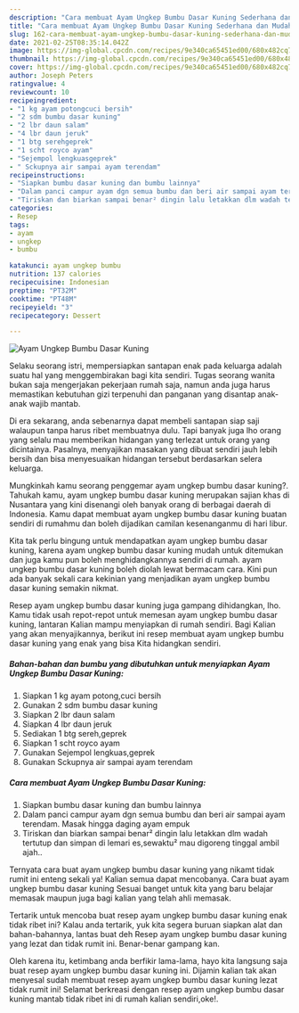 ```yaml
---
description: "Cara membuat Ayam Ungkep Bumbu Dasar Kuning Sederhana dan Mudah Dibuat"
title: "Cara membuat Ayam Ungkep Bumbu Dasar Kuning Sederhana dan Mudah Dibuat"
slug: 162-cara-membuat-ayam-ungkep-bumbu-dasar-kuning-sederhana-dan-mudah-dibuat
date: 2021-02-25T08:35:14.042Z
image: https://img-global.cpcdn.com/recipes/9e340ca65451ed00/680x482cq70/ayam-ungkep-bumbu-dasar-kuning-foto-resep-utama.jpg
thumbnail: https://img-global.cpcdn.com/recipes/9e340ca65451ed00/680x482cq70/ayam-ungkep-bumbu-dasar-kuning-foto-resep-utama.jpg
cover: https://img-global.cpcdn.com/recipes/9e340ca65451ed00/680x482cq70/ayam-ungkep-bumbu-dasar-kuning-foto-resep-utama.jpg
author: Joseph Peters
ratingvalue: 4
reviewcount: 10
recipeingredient:
- "1 kg ayam potongcuci bersih"
- "2 sdm bumbu dasar kuning"
- "2 lbr daun salam"
- "4 lbr daun jeruk"
- "1 btg serehgeprek"
- "1 scht royco ayam"
- "Sejempol lengkuasgeprek"
- " Sckupnya air sampai ayam terendam"
recipeinstructions:
- "Siapkan bumbu dasar kuning dan bumbu lainnya"
- "Dalam panci campur ayam dgn semua bumbu dan beri air sampai ayam terendam. Masak hingga daging ayam empuk"
- "Tiriskan dan biarkan sampai benar² dingin lalu letakkan dlm wadah tertutup dan simpan di lemari es,sewaktu² mau digoreng tinggal ambil ajah.."
categories:
- Resep
tags:
- ayam
- ungkep
- bumbu

katakunci: ayam ungkep bumbu 
nutrition: 137 calories
recipecuisine: Indonesian
preptime: "PT32M"
cooktime: "PT48M"
recipeyield: "3"
recipecategory: Dessert

---
```



![Ayam Ungkep Bumbu Dasar Kuning](https://img-global.cpcdn.com/recipes/9e340ca65451ed00/680x482cq70/ayam-ungkep-bumbu-dasar-kuning-foto-resep-utama.jpg)

Selaku seorang istri, mempersiapkan santapan enak pada keluarga adalah suatu hal yang menggembirakan bagi kita sendiri. Tugas seorang  wanita bukan saja mengerjakan pekerjaan rumah saja, namun anda juga harus memastikan kebutuhan gizi terpenuhi dan panganan yang disantap anak-anak wajib mantab.

Di era  sekarang, anda sebenarnya dapat membeli santapan siap saji walaupun tanpa harus ribet membuatnya dulu. Tapi banyak juga lho orang yang selalu mau memberikan hidangan yang terlezat untuk orang yang dicintainya. Pasalnya, menyajikan masakan yang dibuat sendiri jauh lebih bersih dan bisa menyesuaikan hidangan tersebut berdasarkan selera keluarga. 



Mungkinkah kamu seorang penggemar ayam ungkep bumbu dasar kuning?. Tahukah kamu, ayam ungkep bumbu dasar kuning merupakan sajian khas di Nusantara yang kini disenangi oleh banyak orang di berbagai daerah di Indonesia. Kamu dapat membuat ayam ungkep bumbu dasar kuning buatan sendiri di rumahmu dan boleh dijadikan camilan kesenanganmu di hari libur.

Kita tak perlu bingung untuk mendapatkan ayam ungkep bumbu dasar kuning, karena ayam ungkep bumbu dasar kuning mudah untuk ditemukan dan juga kamu pun boleh menghidangkannya sendiri di rumah. ayam ungkep bumbu dasar kuning boleh diolah lewat bermacam cara. Kini pun ada banyak sekali cara kekinian yang menjadikan ayam ungkep bumbu dasar kuning semakin nikmat.

Resep ayam ungkep bumbu dasar kuning juga gampang dihidangkan, lho. Kamu tidak usah repot-repot untuk memesan ayam ungkep bumbu dasar kuning, lantaran Kalian mampu menyiapkan di rumah sendiri. Bagi Kalian yang akan menyajikannya, berikut ini resep membuat ayam ungkep bumbu dasar kuning yang enak yang bisa Kita hidangkan sendiri.

<!--inarticleads1-->

##### Bahan-bahan dan bumbu yang dibutuhkan untuk menyiapkan Ayam Ungkep Bumbu Dasar Kuning:

1. Siapkan 1 kg ayam potong,cuci bersih
1. Gunakan 2 sdm bumbu dasar kuning
1. Siapkan 2 lbr daun salam
1. Siapkan 4 lbr daun jeruk
1. Sediakan 1 btg sereh,geprek
1. Siapkan 1 scht royco ayam
1. Gunakan Sejempol lengkuas,geprek
1. Gunakan  Sckupnya air sampai ayam terendam




<!--inarticleads2-->

##### Cara membuat Ayam Ungkep Bumbu Dasar Kuning:

1. Siapkan bumbu dasar kuning dan bumbu lainnya
1. Dalam panci campur ayam dgn semua bumbu dan beri air sampai ayam terendam. Masak hingga daging ayam empuk
1. Tiriskan dan biarkan sampai benar² dingin lalu letakkan dlm wadah tertutup dan simpan di lemari es,sewaktu² mau digoreng tinggal ambil ajah..




Ternyata cara buat ayam ungkep bumbu dasar kuning yang nikamt tidak rumit ini enteng sekali ya! Kalian semua dapat mencobanya. Cara buat ayam ungkep bumbu dasar kuning Sesuai banget untuk kita yang baru belajar memasak maupun juga bagi kalian yang telah ahli memasak.

Tertarik untuk mencoba buat resep ayam ungkep bumbu dasar kuning enak tidak ribet ini? Kalau anda tertarik, yuk kita segera buruan siapkan alat dan bahan-bahannya, lantas buat deh Resep ayam ungkep bumbu dasar kuning yang lezat dan tidak rumit ini. Benar-benar gampang kan. 

Oleh karena itu, ketimbang anda berfikir lama-lama, hayo kita langsung saja buat resep ayam ungkep bumbu dasar kuning ini. Dijamin kalian tak akan menyesal sudah membuat resep ayam ungkep bumbu dasar kuning lezat tidak rumit ini! Selamat berkreasi dengan resep ayam ungkep bumbu dasar kuning mantab tidak ribet ini di rumah kalian sendiri,oke!.


